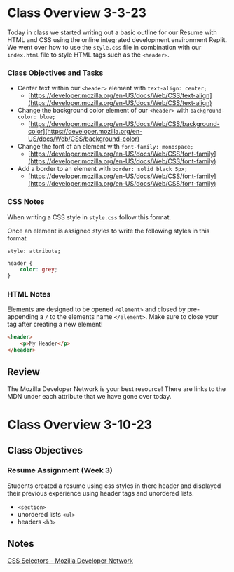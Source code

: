 # Class Overview 3-3-23

Today in class we started writing out a basic outline for our Resume with HTML and CSS using the online integrated development environment Replit. We went over how to use the `style.css` file in combination with our `index.html` file to style HTML tags such as the `<header>`.

### Class Objectives and Tasks

- Center text within our `<header>` element with `text-align: center;`
    - [https://developer.mozilla.org/en-US/docs/Web/CSS/text-align](https://developer.mozilla.org/en-US/docs/Web/CSS/text-align)
- Change the background color element of our `<header>` with `background-color: blue;`
    - [https://developer.mozilla.org/en-US/docs/Web/CSS/background-color](https://developer.mozilla.org/en-US/docs/Web/CSS/background-color)
- Change the font of an element with `font-family: monospace;`
    - [https://developer.mozilla.org/en-US/docs/Web/CSS/font-family](https://developer.mozilla.org/en-US/docs/Web/CSS/font-family)
- Add a border to an element with `border: solid black 5px;`
    - [https://developer.mozilla.org/en-US/docs/Web/CSS/font-family](https://developer.mozilla.org/en-US/docs/Web/CSS/font-family)

### CSS Notes

When writing a CSS style in `style.css` follow this format.

Once an element is assigned styles to write the following styles in this format

`style: attribute;`

```css
header {
	color: grey;
}
```

### HTML Notes

Elements are designed to be opened `<element>` and closed by pre-appending a `/` to the elements name `</element>`. Make sure to close your tag after creating a new element!

```html
<header>
	<p>My Header</p>
</header>
```

## Review

The Mozilla Developer Network is your best resource! There are links to the MDN under each attribute that we have gone over today.

# Class Overview 3-10-23

## Class Objectives

### Resume Assignment (Week 3)

Students created a resume using css styles in there header and displayed their previous experience using header tags and unordered lists.

- `<section>`
- unordered lists `<ul>`
- headers `<h3>`

## Notes

[CSS Selectors - Mozilla Developer Network](https://developer.mozilla.org/en-US/docs/Learn/CSS/Building_blocks/Selectors/Type_Class_and_ID_Selectors#class_selectors)